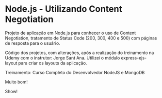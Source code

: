 # Node.js - Utilizando Content Negotiation
Projeto de aplicação em Node.js para conhecer o uso de Content Negotiation, tratamento de Status Code (200, 300, 400 e 500) com páginas de resposta para o usuário.

Código dos projetos, com alterações, após a realização do treinamento na Udemy com o instrutor: Jorge Sant Ana.
Utilizei o módulo express-ejs-layout para criar os layouts da aplicação.

Treinamento: Curso Completo do Desenvolvedor NodeJS e MongoDB

Muito bom!

Show!

